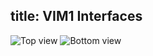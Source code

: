 title: VIM1 Interfaces
---


![Top view](/linux/images/vim1/vim_interfaces_top.png)
![Bottom view](/linux/images/vim1/vim_interfaces_bot.png)
